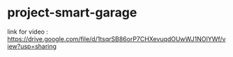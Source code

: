# project-smart-garage
link for video : https://drive.google.com/file/d/1tsqrSB86orP7CHXevuqdOUwWJ1NOIYWf/view?usp=sharing
